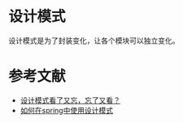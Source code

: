 # 设计模式

设计模式是为了封装变化，让各个模块可以独立变化。



# 参考文献

- [设计模式看了又忘，忘了又看？](https://juejin.im/post/5ceb37a76fb9a07f0870737a)
- [如何在spring中使用设计模式](https://zhuanlan.zhihu.com/p/66936318)